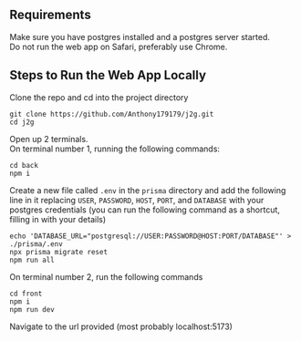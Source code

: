 ## Requirements
Make sure you have postgres installed and a postgres server started.\
Do not run the web app on Safari, preferably use Chrome.
## Steps to Run the Web App Locally
Clone the repo and cd into the project directory
```
git clone https://github.com/Anthony179179/j2g.git
cd j2g
```
Open up 2 terminals.\
On terminal number 1, running the following commands:
```
cd back
npm i
```
Create a new file called ```.env``` in the ```prisma``` directory and add the following line in it replacing ```USER```, ```PASSWORD```, ```HOST```, ```PORT```, and ```DATABASE``` with your postgres credentials (you can run the following command as a shortcut, filling in with your details)
```
echo 'DATABASE_URL="postgresql://USER:PASSWORD@HOST:PORT/DATABASE"' > ./prisma/.env 
npx prisma migrate reset
npm run all
```
On terminal number 2, run the following commands
```
cd front
npm i
npm run dev
```
Navigate to the url provided (most probably localhost:5173)